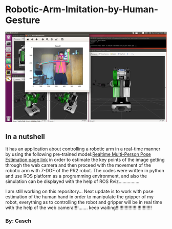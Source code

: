 # Robotic-Arm-Imitation-by-Human-Gesture
![inferent_result](/image/2.png)
## In a nutshell 
It has an application about controlling a robotic arm in a real-time manner by using the following pre-trained model:[Realtime Multi-Person Pose Estimation page link](https://github.com/ZheC/Realtime_Multi-Person_Pose_Estimation) in order to estimate the key points of the image getting through the web camera and then proceed with the movement of the robotic arm with 7-DOF of the PR2 robot.
The codes were written in python and use ROS platform as a programming environment, and also the simulation can be displayed with the help of ROS Rviz................


I am still working on this repository... Next update is to work with pose estimation of the human hand in order to manipulate the gripper of my robot, everything as to controlling the robot and gripper will be in real time with the help of the web camera!!!!....... keep waiting!!!!!!!!!!!!!!!!!!!!!!!!!!!!


### By: Casch

